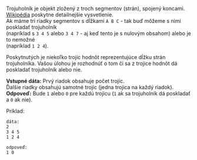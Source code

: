 <!-- #Triangles -->
Trojuholník je objekt zložený z troch segmentov (strán), spojený koncami.
[Wikipédia][wiki] poskytne detailnejšie vysvetlenie.  
Ak máme tri riadky segmentov s dĺžkami `A B C` - tak buď môžeme s nimi poskladať trojuholník  
(napríklad s `3 4 5` alebo `3 4 7` - aj keď tento je s nulovým obsahom) alebo je to nemožné  
(napríklad `1 2 4`).

[wiki]: https://sk.wikipedia.org/wiki/Trojuholn%C3%ADk

Poskytnutých je niekoľko trojíc hodnôt reprezentujúce dĺžku strán trojuholníka.
Vašou úlohou je rozhodnúť o tom či sa z trojice hodnôt dá poskladať trojuholník alebo nie.

**Vstupné dáta:** Prvý riadok obsahuje počet trojíc.  
Ďalšie riadky obsahujú samotné trojíc (jedna trojica na každý riadok).  
**Odpoveď:** Bude `1` alebo `0` pre každú trojicu (`1` ak sa trojuholník
dá poskladať a `0` ak nie).

Príklad:

    dáta:
    2
    3 4 5
    1 2 4
    
    odpoveď:
    1 0
